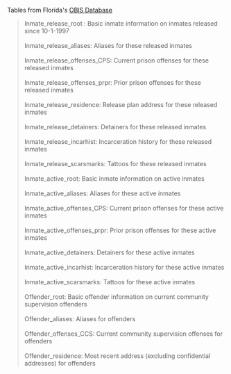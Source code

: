 Tables from Florida's [OBIS Database](http://www.dc.state.fl.us/pub/obis_request.html)

>Inmate_release_root : Basic inmate information on inmates released since 10-1-1997
<br><br>Inmate_release_aliases: Aliases for these released inmates
<br><br>Inmate_release_offenses_CPS: Current prison offenses for these released inmates
<br><br>Inmate_release_offenses_prpr: Prior prison offenses for these released inmates 
<br><br>Inmate_release_residence: Release plan address for these released inmates
<br><br>Inmate_release_detainers: Detainers for these released inmates
<br><br>Inmate_release_incarhist: Incarceration history for these released inmates
<br><br>Inmate_release_scarsmarks: Tattoos for these released inmates
<br><br>Inmate_active_root:  Basic inmate information on active inmates
<br><br>Inmate_active_aliases: Aliases for these active inmates
<br><br>Inmate_active_offenses_CPS: Current prison offenses for these active inmates
<br><br>Inmate_active_offenses_prpr: Prior prison offenses for these active inmates 
<br><br>Inmate_active_detainers: Detainers for these active inmates
<br><br>Inmate_active_incarhist: Incarceration history for these active inmates
<br><br>Inmate_active_scarsmarks: Tattoos for these active inmates
<br><br>Offender_root: Basic offender information on current community supervision offenders
<br><br>Offender_aliases: Aliases for offenders
<br><br>Offender_offenses_CCS: Current community supervision offenses for offenders
<br><br>Offender_residence: Most recent address (excluding confidential addresses) for offenders

